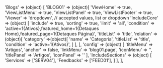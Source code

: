 <!-- IDEAL CONFIGURATION FOR THE MODEL -->

'Blogs' => (object) [
    'BLOG01' => (object)[
        'ViewHome' => true,
        'ViewListMenu' => true,
        'ViewListPanel' => true,
        'ViewListFooter' => true,
        'Viewer' => 'dropdown', // accepted values, list or dropdown
        'IncludeCore' => (object) [
            'include' => true,
            'sorting' => true,
            'limit' => 'all',
            'condition' => 'active=1{Ativos},featured_home=1{Detaques Home},featured_page=1{Detaques Página}',
            'titleList' => 'title',
            'relation' => (object)[
                'category' =>(object)[
                    'name' => 'Categoria',
                    'titleList' => 'title',
                    'condition' => 'active=1{Ativos}',
                ]
            ],
        ],
        'config' => (object) [
            'titleMenu' => 'Artigos',
            'anchor' =>  false,
            'linkMenu' => 'blog01.page',
            'iconMenu' => '',
            'titlePanel' => 'Artigos',
            'iconPanel' => ''
        ],
        'IncludeSections' => (object) [
            'Services' => ['SERV04'],
            'Feedbacks' => ['FEED01'],
        ]
    ],
],
